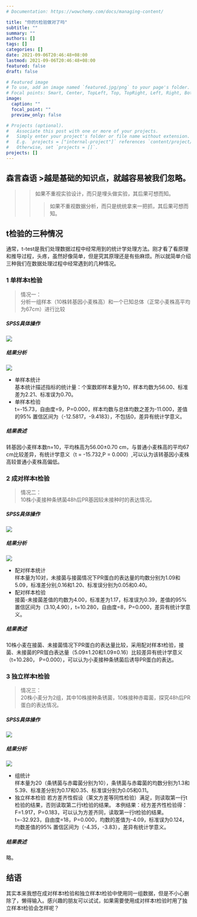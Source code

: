 ```yaml
---
# Documentation: https://wowchemy.com/docs/managing-content/

title: "你的t检验做对了吗"
subtitle: ""
summary: ""
authors: []
tags: []
categories: []
date: 2021-09-06T20:46:48+08:00
lastmod: 2021-09-06T20:46:48+08:00
featured: false
draft: false

# Featured image
# To use, add an image named `featured.jpg/png` to your page's folder.
# Focal points: Smart, Center, TopLeft, Top, TopRight, Left, Right, BottomLeft, Bottom, BottomRight.
image:
  caption: ""
  focal_point: ""
  preview_only: false

# Projects (optional).
#   Associate this post with one or more of your projects.
#   Simply enter your project's folder or file name without extension.
#   E.g. `projects = ["internal-project"]` references `content/project/deep-learning/index.md`.
#   Otherwise, set `projects = []`.
projects: []
---
```

## 森言森语 >越是基础的知识点，就越容易被我们忽略。
>>如果不重视实验设计，而只是埋头做实验，其后果可想而知。
> >>如果不重视数据分析，而只是统统拿来一把抓，其后果可想而知。

## t检验的三种情况 
 
通常，t-test是我们处理数据过程中经常用到的统计学处理方法。刚才看了看原理和推导过程，头疼，虽然好像简单，但是究其原理还是有些麻烦。所以就简单介绍三种我们在数据处理过程中经常遇到的几种情况。
### 1 单样本t检验 
>情况一：      
分析一组样本（10株转基因小麦株高）和一个已知总体（正常小麦株高平均为67cm）进行比较  

##### SPSS具体操作   
![](c7ef1aed-6520-4370-b92b-5c81517f6797.png)  
##### 结果分析  
![](c0f69d84-93e5-4ffd-b278-e5560eb4b296.png) 
- 单样本统计    
基本统计描述指标的统计量：个案数即样本量为10，样本均数为56.00、标准差为2.21、标准误为0.70。
- 单样本检验     
t=-15.73，自由度=9，P=0.000，样本均数与总体均数之差为-11.000，差值的95% 置信区间为（-12.5817，-9.4183），不包括0，差异有统计学意义。
##### 结果表述 
转基因小麦样本数n=10，平均株高为56.00±0.70 cm，与普通小麦株高的平均67 cm比较差异，有统计学意义（t = -15.732,P = 0.000）,可以认为该转基因小麦株高较普通小麦株高偏低。
### 2 成对样本t检验 
>情况二：    
10株小麦接种条锈菌48h后PR基因较未接种时的表达情况。

##### SPSS具体操作   
![](c417fd93-b8f3-40cb-bcec-e12eba65f835.png)  
##### 结果分析  
![](d15d3b45-20f4-40f3-a57f-55d4037ad2e1.png)   
- 配对样本统计     
样本量为10对，未接菌与接菌情况下PR蛋白的表达量的均数分别为1.09和5.09，标准差分别,0.16和1.20、标准误分别为0.05和0.40。
- 配对样本检验    
接菌-未接菌差值的均数为4.00，标准差为1.17，标准误为0.39，差值的95% 置信区间为（3.10,4.90），t=10.280，自由度=8，P=0.000，差异有统计学意义。
##### 结果表述     
10株小麦在接菌、未接菌情况下PR蛋白的表达量比较，采用配对样本t检验，接菌、未接菌的PR蛋白表达量（5.09±1.20和1.09±0.16）比较差异有统计学意义（t=10.280， P=0.000），可以认为小麦接种条锈菌后诱导PR蛋白的表达。
### 3 独立样本t检验 
>情况三：    
20株小麦分为2组，其中10株接种条锈菌，10株接种赤霉菌，探究48h后PR蛋白的表达情况。

##### SPSS具体操作  
![](8936e9b1-3fd6-42ad-8cfd-91f184d09a76.png) 
##### 结果分析  
![](baef9e9a-040a-47ea-ae58-e4e63eaa7ccb.png) 
- 组统计    
样本量为20（条锈菌与赤霉菌分别为10），条锈菌与赤霉菌的均数分别为1.3和5.39、标准差分别为0.17和0.35、标准误分别为0.05和0.11。    
- 独立样本检验 若方差齐性假设（莱文方差等同性检验）满足，则读取第一行t检验的结果，否则读取第二行t检验的结果。    本例结果：经方差齐性检验得：F=1.917，P=0.183，可以认为方差齐同，读取第一行t检验的结果。t=-32.923，自由度=18，P=0.000，均数的差值为-4.09，标准误为0.124，均数差值的95% 置信区间为（-4.35，-3.83），差异有统计学意义。
##### 结果表述  
略。
## 结语 
其实本来我想在成对样本t检验和独立样本t检验中使用同一组数据，但是不小心删除了，懒得输入。感兴趣的朋友可以试试，如果需要使用成对样本t检验时用了独立样本t检验会怎样呢？
